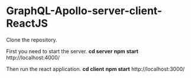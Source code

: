 # GraphQL-Apollo-server-client-ReactJS
Clone the repository.

First you need to start the server.
**cd server**
**npm start**
http://localhost:4000/

Then run the react application.
**cd client**
**npm start**
http://localhost:3000/
